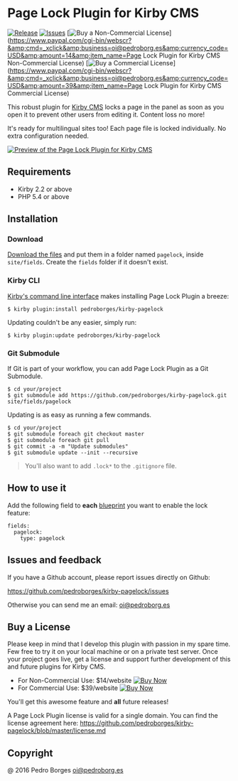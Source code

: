 # Page Lock Plugin for Kirby CMS
[![Release](https://img.shields.io/github/release/pedroborges/kirby-pagelock.svg)](https://github.com/pedroborges/kirby-pagelock/releases) [![Issues](https://img.shields.io/github/issues/pedroborges/kirby-pagelock.svg)](https://github.com/pedroborges/kirby-pagelock/issues) [![Buy a Non-Commercial License](https://img.shields.io/badge/buy-personal_license-green.svg)](https://www.paypal.com/cgi-bin/webscr?&amp;cmd=_xclick&amp;business=oi@pedroborg.es&amp;currency_code=USD&amp;amount=14&amp;item_name=Page Lock Plugin for Kirby CMS Non-Commercial License) [![Buy a Commercial License](https://img.shields.io/badge/buy-commercial_license-green.svg)](https://www.paypal.com/cgi-bin/webscr?&amp;cmd=_xclick&amp;business=oi@pedroborg.es&amp;currency_code=USD&amp;amount=39&amp;item_name=Page Lock Plugin for Kirby CMS Commercial License)

This robust plugin for [Kirby CMS](https://getkirby.com) locks a page in the panel as soon as you open it to prevent other users from editing it. Content loss no more!

It's ready for multilingual sites too! Each page file is locked individually. No extra configuration needed.

[![Preview of the Page Lock Plugin for Kirby CMS](https://raw.githubusercontent.com/pedroborges/kirby-pagelock/master/preview.gif)](https://github.com/pedroborges/kirby-pagelock)

## Requirements
- Kirby 2.2 or above
- PHP 5.4 or above

## Installation

### Download
[Download the files](https://github.com/pedroborges/kirby-pagelock/archive/master.zip) and put them in a folder named `pagelock`, inside `site/fields`. Create the `fields` folder if it doesn't exist.

### Kirby CLI
[Kirby's command line interface](https://github.com/getkirby/cli) makes installing Page Lock Plugin a breeze:

    $ kirby plugin:install pedroborges/kirby-pagelock

Updating couldn't be any easier, simply run:

    $ kirby plugin:update pedroborges/kirby-pagelock

### Git Submodule
If Git is part of your workflow, you can add Page Lock Plugin as a Git Submodule.

    $ cd your/project
    $ git submodule add https://github.com/pedroborges/kirby-pagelock.git site/fields/pagelock

Updating is as easy as running a few commands.

    $ cd your/project
    $ git submodule foreach git checkout master
    $ git submodule foreach git pull
    $ git commit -a -m "Update submodules"
    $ git submodule update --init --recursive

> You'll also want to add `.lock*` to the `.gitignore` file.

## How to use it
Add the following field to **each** [blueprint](https://getkirby.com/docs/panel/blueprints) you want to enable the lock feature:

    fields:
      pagelock:
        type: pagelock

## Issues and feedback
If you have a Github account, please report issues directly on Github:

<https://github.com/pedroborges/kirby-pagelock/issues>

Otherwise you can send me an email: oi@pedroborg.es

## Buy a License
Please keep in mind that I develop this plugin with passion in my spare time. Few free to try it on your local machine or on a private test server. Once your project goes live, get a license and support further development of this and future plugins for Kirby CMS.

- For Non-Commercial Use: $14/website <a href="https://www.paypal.com/cgi-bin/webscr?&amp;cmd=_xclick&amp;business=oi@pedroborg.es&amp;currency_code=USD&amp;amount=14&amp;item_name=Page Lock Plugin for Kirby CMS Non-Commercial License" target="_blank"><img src="http://www.paypal.com/en_US/i/btn/btn_buynow_LG.gif" border="0" name="submit" alt="Buy Now"></a>
- For Commercial Use: $39/website <a href="https://www.paypal.com/cgi-bin/webscr?&amp;cmd=_xclick&amp;business=oi@pedroborg.es&amp;currency_code=USD&amp;amount=39&amp;item_name=Page Lock Plugin for Kirby CMS Commercial License" target="_blank"><img src="http://www.paypal.com/en_US/i/btn/btn_buynow_LG.gif" border="0" name="submit" alt="Buy Now"></a>

You'll get this awesome feature and **all** future releases!

A Page Lock Plugin license is valid for a single domain. You can find the license agreement here: <https://github.com/pedroborges/kirby-pagelock/blob/master/license.md>

## Copyright
@ 2016 Pedro Borges <oi@pedroborg.es>
